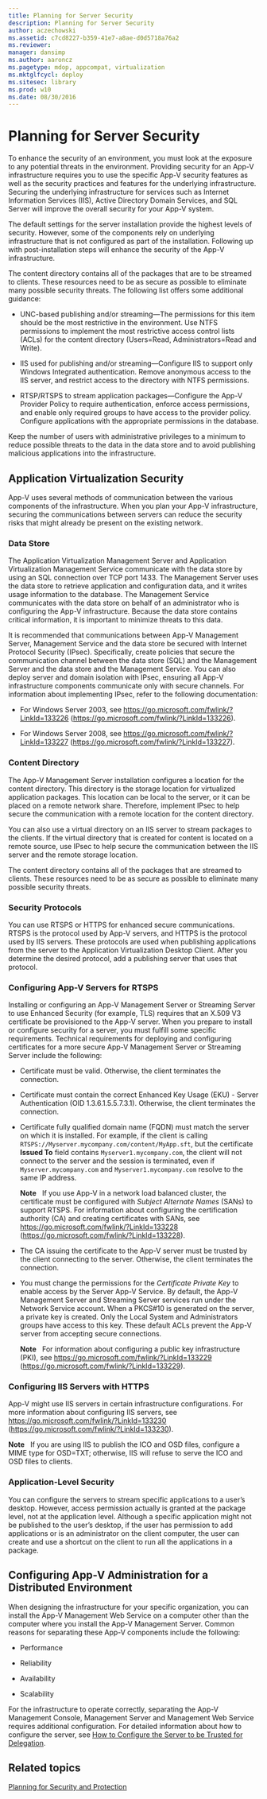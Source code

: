 ```yaml
---
title: Planning for Server Security
description: Planning for Server Security
author: aczechowski
ms.assetid: c7cd8227-b359-41e7-a8ae-d0d5718a76a2
ms.reviewer: 
manager: dansimp
ms.author: aaroncz
ms.pagetype: mdop, appcompat, virtualization
ms.mktglfcycl: deploy
ms.sitesec: library
ms.prod: w10
ms.date: 08/30/2016
---
```



# Planning for Server Security


To enhance the security of an environment, you must look at the exposure to any potential threats in the environment. Providing security for an App-V infrastructure requires you to use the specific App-V security features as well as the security practices and features for the underlying infrastructure. Securing the underlying infrastructure for services such as Internet Information Services (IIS), Active Directory Domain Services, and SQL Server will improve the overall security for your App-V system.

The default settings for the server installation provide the highest levels of security. However, some of the components rely on underlying infrastructure that is not configured as part of the installation. Following up with post-installation steps will enhance the security of the App-V infrastructure.

The content directory contains all of the packages that are to be streamed to clients. These resources need to be as secure as possible to eliminate many possible security threats. The following list offers some additional guidance:

-   UNC-based publishing and/or streaming—The permissions for this item should be the most restrictive in the environment. Use NTFS permissions to implement the most restrictive access control lists (ACLs) for the content directory (Users=Read, Administrators=Read and Write).

-   IIS used for publishing and/or streaming—Configure IIS to support only Windows Integrated authentication. Remove anonymous access to the IIS server, and restrict access to the directory with NTFS permissions.

-   RTSP/RTSPS to stream application packages—Configure the App-V Provider Policy to require authentication, enforce access permissions, and enable only required groups to have access to the provider policy. Configure applications with the appropriate permissions in the database.

Keep the number of users with administrative privileges to a minimum to reduce possible threats to the data in the data store and to avoid publishing malicious applications into the infrastructure.

## Application Virtualization Security


App-V uses several methods of communication between the various components of the infrastructure. When you plan your App-V infrastructure, securing the communications between servers can reduce the security risks that might already be present on the existing network.

### Data Store

The Application Virtualization Management Server and Application Virtualization Management Service communicate with the data store by using an SQL connection over TCP port 1433. The Management Server uses the data store to retrieve application and configuration data, and it writes usage information to the database. The Management Service communicates with the data store on behalf of an administrator who is configuring the App-V infrastructure. Because the data store contains critical information, it is important to minimize threats to this data.

It is recommended that communications between App-V Management Server, Management Service and the data store be secured with Internet Protocol Security (IPsec). Specifically, create policies that secure the communication channel between the data store (SQL) and the Management Server and the data store and the Management Service. You can also deploy server and domain isolation with IPsec, ensuring all App-V infrastructure components communicate only with secure channels. For information about implementing IPsec, refer to the following documentation:

-   For Windows Server 2003, see <https://go.microsoft.com/fwlink/?LinkId=133226> (https://go.microsoft.com/fwlink/?LinkId=133226).

-   For Windows Server 2008, see <https://go.microsoft.com/fwlink/?LinkId=133227> (https://go.microsoft.com/fwlink/?LinkId=133227).

### Content Directory

The App-V Management Server installation configures a location for the content directory. This directory is the storage location for virtualized application packages. This location can be local to the server, or it can be placed on a remote network share. Therefore, implement IPsec to help secure the communication with a remote location for the content directory.

You can also use a virtual directory on an IIS server to stream packages to the clients. If the virtual directory that is created for content is located on a remote source, use IPsec to help secure the communication between the IIS server and the remote storage location.

The content directory contains all of the packages that are streamed to clients. These resources need to be as secure as possible to eliminate many possible security threats.

### Security Protocols

You can use RTSPS or HTTPS for enhanced secure communications. RTSPS is the protocol used by App-V servers, and HTTPS is the protocol used by IIS servers. These protocols are used when publishing applications from the server to the Application Virtualization Desktop Client. After you determine the desired protocol, add a publishing server that uses that protocol.

### <a href="" id="configuring-app-v-servers-for-rtsps-"></a>Configuring App-V Servers for RTSPS

Installing or configuring an App-V Management Server or Streaming Server to use Enhanced Security (for example, TLS) requires that an X.509 V3 certificate be provisioned to the App-V server. When you prepare to install or configure security for a server, you must fulfill some specific requirements. Technical requirements for deploying and configuring certificates for a more secure App-V Management Server or Streaming Server include the following:

-   Certificate must be valid. Otherwise, the client terminates the connection.

-   Certificate must contain the correct Enhanced Key Usage (EKU) - Server Authentication (OID 1.3.6.1.5.5.7.3.1). Otherwise, the client terminates the connection.

-   Certificate fully qualified domain name (FQDN) must match the server on which it is installed. For example, if the client is calling `RTSPS://Myserver.mycompany.com/content/MyApp.sft`, but the certificate **Issued To** field contains `Myserver1.mycompany.com`, the client will not connect to the server and the session is terminated, even if `Myserver.mycompany.com` and `Myserver1.mycompany.com` resolve to the same IP address.

    **Note**  
    If you use App-V in a network load balanced cluster, the certificate must be configured with *Subject Alternate Names* (SANs) to support RTSPS. For information about configuring the certification authority (CA) and creating certificates with SANs, see <https://go.microsoft.com/fwlink/?LinkId=133228> (https://go.microsoft.com/fwlink/?LinkId=133228).

     

-   The CA issuing the certificate to the App-V server must be trusted by the client connecting to the server. Otherwise, the client terminates the connection.

-   You must change the permissions for the *Certificate Private Key* to enable access by the Server App-V Service. By default, the App-V Management Server and Streaming Server services run under the Network Service account. When a PKCS\#10 is generated on the server, a private key is created. Only the Local System and Administrators groups have access to this key. These default ACLs prevent the App-V server from accepting secure connections.

    **Note**  
    For information about configuring a public key infrastructure (PKI), see <https://go.microsoft.com/fwlink/?LinkId=133229> (https://go.microsoft.com/fwlink/?LinkId=133229).

     

### Configuring IIS Servers with HTTPS

App-V might use IIS servers in certain infrastructure configurations. For more information about configuring IIS servers, see <https://go.microsoft.com/fwlink/?LinkId=133230> (https://go.microsoft.com/fwlink/?LinkId=133230).

**Note**  
If you are using IIS to publish the ICO and OSD files, configure a MIME type for OSD=TXT; otherwise, IIS will refuse to serve the ICO and OSD files to clients.

 

### Application-Level Security

You can configure the servers to stream specific applications to a user’s desktop. However, access permission actually is granted at the package level, not at the application level. Although a specific application might not be published to the user’s desktop, if the user has permission to add applications or is an administrator on the client computer, the user can create and use a shortcut on the client to run all the applications in a package.

## Configuring App-V Administration for a Distributed Environment


When designing the infrastructure for your specific organization, you can install the App-V Management Web Service on a computer other than the computer where you install the App-V Management Server. Common reasons for separating these App-V components include the following:

-   Performance

-   Reliability

-   Availability

-   Scalability

For the infrastructure to operate correctly, separating the App-V Management Console, Management Server and Management Web Service requires additional configuration. For detailed information about how to configure the server, see [How to Configure the Server to be Trusted for Delegation](how-to-configure-the-server-to-be-trusted-for-delegation.md).

## Related topics


[Planning for Security and Protection](planning-for-security-and-protection.md)

 

 





